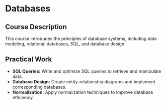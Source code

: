 # Databases

## Course Description

This course introduces the principles of database systems, including data modeling, relational databases, SQL, and database design.

## Practical Work

- **SQL Queries:** Write and optimize SQL queries to retrieve and manipulate data.
- **Database Design:** Create entity-relationship diagrams and implement corresponding databases.
- **Normalization:** Apply normalization techniques to improve database efficiency.
